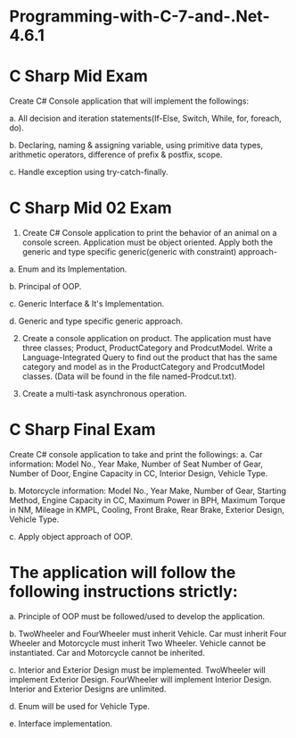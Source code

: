 # Programming-with-C-7-and-.Net-4.6.1


# C Sharp Mid Exam

Create C# Console application that will implement the followings:

a. All decision and iteration statements(If-Else, Switch, While, for, foreach, do).

b. Declaring, naming & assigning variable, using primitive data types, arithmetic operators, difference of prefix & postfix, scope.

c. Handle exception using try-catch-finally.

# C Sharp Mid 02 Exam

1. Create C# Console application to print the behavior of an animal on a console screen.
Application must be object oriented. Apply both the generic and type specific generic(generic with constraint) approach-

a. Enum and its Implementation.

b. Principal of OOP.

c. Generic Interface & It's Implementation.

d. Generic and type specific generic approach.


2. Create a console application on product. The application must have three classes; Product, ProductCategory and ProdcutModel. Write a Language-Integrated Query to find out the product that has the same category and model as in the ProductCategory and ProdcutModel classes. (Data will be found in the file named-Prodcut.txt).

3. Create a multi-task asynchronous operation.

# C Sharp Final Exam

Create C# console application to take and print the followings:
a. Car information: Model No., Year Make, Number of Seat Number of Gear, Number of Door, Engine Capacity in CC, Interior Design, Vehicle Type.

b. Motorcycle information: Model No., Year Make, Number of Gear, Starting Method, Engine Capacity in CC, Maximum Power in BPH, Maximum Torque in NM, Mileage in KMPL, Cooling, Front Brake, Rear Brake, Exterior Design, Vehicle Type.

c. Apply object approach of OOP. 


# The application will follow the following instructions strictly: 

a. Principle of OOP must be followed/used to develop the application.

b. TwoWheeler and FourWheeler must inherit Vehicle. Car must inherit Four Wheeler and Motorcycle must inherit Two Wheeler. Vehicle cannot be instantiated. Car and Motorcycle cannot be inherited.

c. Interior and Exterior Design must be implemented. TwoWheeler will implement Exterior Design. FourWheeler will implement Interior Design. Interior and Exterior Designs are unlimited.

d. Enum will be used for Vehicle Type.

e. Interface implementation.

